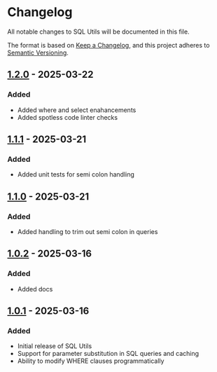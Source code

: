 # Changelog

All notable changes to SQL Utils will be documented in this file.

The format is based on [Keep a Changelog](https://keepachangelog.com/en/1.0.0/),
and this project adheres to [Semantic Versioning](https://semver.org/spec/v2.0.0.html).

## [1.2.0] - 2025-03-22

### Added
- Added where and select enahancements
- Added spotless code linter checks

[1.2.0]: https://github.com/akhil7000/sql-utils/compare/v1.1.1...v1.2.0

## [1.1.1] - 2025-03-21

### Added
- Added unit tests for semi colon handling

[1.1.1]: https://github.com/akhil7000/sql-utils/compare/v1.1.0...v1.1.1

## [1.1.0] - 2025-03-21

### Added
- Added handling to trim out semi colon in queries

[1.1.0]: https://github.com/akhil7000/sql-utils/compare/v1.0.2...v1.1.0

## [1.0.2] - 2025-03-16

### Added
- Added docs

[1.0.2]: https://github.com/akhil7000/sql-utils/compare/v1.0.1...v1.0.2

## [1.0.1] - 2025-03-16

### Added
- Initial release of SQL Utils
- Support for parameter substitution in SQL queries and caching
- Ability to modify WHERE clauses programmatically

[1.0.1]: https://github.com/akhil7000/sql-utils/compare/v1.0.0...v1.0.1
